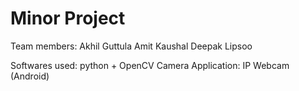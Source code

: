 # Minor Project

Team members:
Akhil Guttula
Amit Kaushal
Deepak
Lipsoo

Softwares used: python + OpenCV
Camera Application: IP Webcam (Android) 
